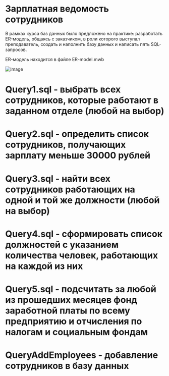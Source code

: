 # Зарплатная ведомость сотрудников
В рамках курса баз данных было предложено на практике: разработать ER-модель, общаясь с заказчиком, в роли которого выступал преподаватель, создать и наполнить базу данных и написать пять SQL-запросов.

ER-модель находится в файле ER-model.mwb

![image](https://user-images.githubusercontent.com/78436831/136561857-e0ac5ee1-42de-46cf-be77-4c5ea3ec9aa7.png)

# Query1.sql - выбрать всех сотрудников, которые работают в заданном отделе (любой на выбор)

# Query2.sql - определить список сотрудников, получающих зарплату меньше 30000 рублей

# Query3.sql - найти всех сотрудников работающих на одной и той же должности (любой на выбор)

# Query4.sql - сформировать список должностей с указанием количества человек, работающих на каждой из них

# Query5.sql - подсчитать за любой из прошедших месяцев фонд заработной платы по всему предприятию и отчисления по налогам и социальным фондам

# QueryAddEmployees - добавление сотрудников в базу данных
